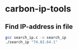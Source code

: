 # carbon-ip-tools


## Find IP-address in file

```bash
gcc search_ip.c -o search_ip
./search_ip "74.82.64.1"
```